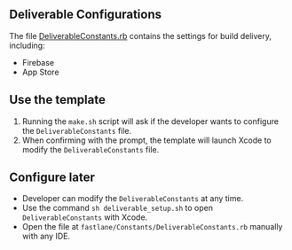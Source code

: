 ## Deliverable Configurations

The file [DeliverableConstants.rb](https://github.com/nimblehq/ios-templates/blob/develop/fastlane/Constants/DeliverableConstants.rb) contains the settings for build delivery, including:
- Firebase
- App Store

## Use the template

1. Running the `make.sh` script will ask if the developer wants to configure the `DeliverableConstants` file.
2. When confirming with the prompt, the template will launch Xcode to modify the `DeliverableConstants` file.

## Configure later
- Developer can modify the `DeliverableConstants` at any time.
- Use the command `sh deliverable_setup.sh` to open `DeliverableConstants` with Xcode.
- Open the file at `fastlane/Constants/DeliverableConstants.rb` manually with any IDE.